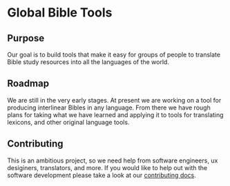 # Global Bible Tools

## Purpose

Our goal is to build tools that make it easy for groups of people to translate Bible study resources into all the languages of the world.

## Roadmap

We are still in the very early stages. At present we are working on a tool for producing interlinear Bibles in any language. From there we have rough plans for taking what we have learned and applying it to tools for translating lexicons, and other original language tools.

## Contributing

This is an ambitious project, so we need help from software engineers, ux desiginers, translators, and more. If you would like to help out with the software development please take a look at our [contributing docs](./docs/contributing.md).
